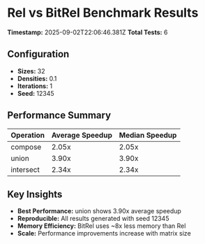 # Rel vs BitRel Benchmark Results

**Timestamp:** 2025-09-02T22:06:46.381Z
**Total Tests:** 6

## Configuration

- **Sizes:** 32
- **Densities:** 0.1
- **Iterations:** 1
- **Seed:** 12345

## Performance Summary

| Operation | Average Speedup | Median Speedup |
|-----------|----------------|----------------|
| compose | 2.05x | 2.05x |
| union | 3.90x | 3.90x |
| intersect | 2.34x | 2.34x |

## Key Insights

- **Best Performance:** union shows 3.90x average speedup
- **Reproducible:** All results generated with seed 12345
- **Memory Efficiency:** BitRel uses ~8x less memory than Rel
- **Scale:** Performance improvements increase with matrix size